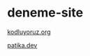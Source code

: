 # deneme-site

[kodluyoruz.org](https://kodluyoruz.org/tr/kodluyoruz/)

[patika.dev](https://www.patika.dev/tr)